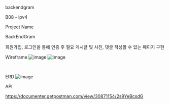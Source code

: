 backendgram


B08 - ipv4

Project Name

BackEndGram

회원가입, 로그인을 통해 인증 후 필요 게시글 및 사진, 댓글 작성할 수 있는 페이지 구현

Wireframe
![image](https://github.com/hoonssss/backendgram/assets/124040137/c9b2c819-2d99-4bd5-81f8-9a859f5b76e4)
![image](https://github.com/hoonssss/backendgram/assets/124040137/d57cfe8d-8888-433c-9a6a-3f6b9c0e7045)


​


ERD
![image](https://github.com/hoonssss/backendgram/assets/124040137/50ac932e-6818-4dbc-b75f-719ea2ba57e9)



API

https://documenter.getpostman.com/view/30871154/2s9YeBcsdG
